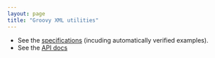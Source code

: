 ```yaml
---
layout: page
title: "Groovy XML utilities"
---
```




- See the [specifications](documentation/XmlUtils.html) (incuding automatically verified examples).
- See the [API docs](api/index.html)

